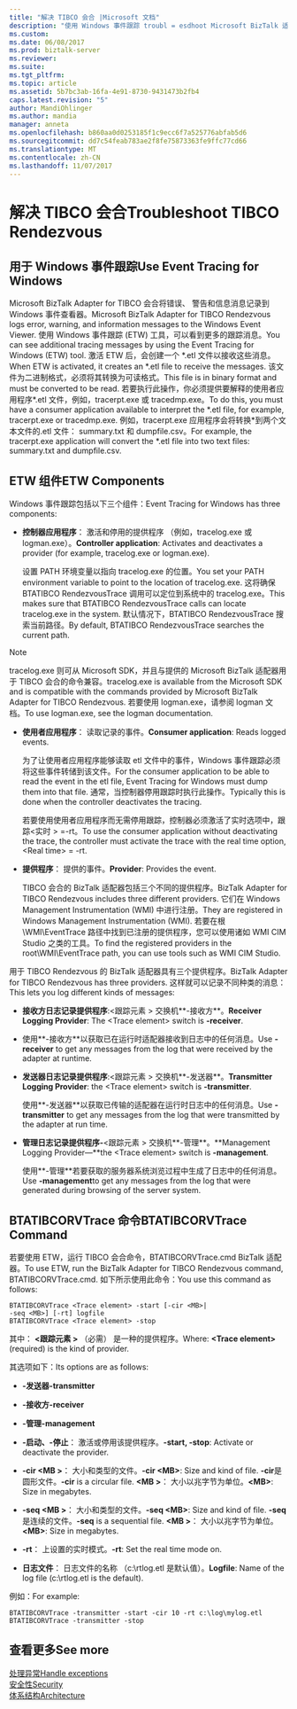 ```yaml
---
title: "解决 TIBCO 会合 |Microsoft 文档"
description: "使用 Windows 事件跟踪 troubl = esdhoot Microsoft BizTalk 适配器用于 BizTalk Server 中的 TIBCO 会合"
ms.custom: 
ms.date: 06/08/2017
ms.prod: biztalk-server
ms.reviewer: 
ms.suite: 
ms.tgt_pltfrm: 
ms.topic: article
ms.assetid: 5b7bc3ab-16fa-4e91-8730-9431473b2fb4
caps.latest.revision: "5"
author: MandiOhlinger
ms.author: mandia
manager: anneta
ms.openlocfilehash: b860aa0d0253185f1c9ecc6f7a525776abfab5d6
ms.sourcegitcommit: dd7c54feab783ae2f8fe75873363fe9ffc77cd66
ms.translationtype: MT
ms.contentlocale: zh-CN
ms.lasthandoff: 11/07/2017
---
```

# <a name="troubleshoot-tibco-rendezvous"></a><span data-ttu-id="8bce6-103">解决 TIBCO 会合</span><span class="sxs-lookup"><span data-stu-id="8bce6-103">Troubleshoot TIBCO Rendezvous</span></span>
  
## <a name="use-event-tracing-for-windows"></a><span data-ttu-id="8bce6-104">用于 Windows 事件跟踪</span><span class="sxs-lookup"><span data-stu-id="8bce6-104">Use Event Tracing for Windows</span></span>
<span data-ttu-id="8bce6-105">Microsoft BizTalk Adapter for TIBCO 会合将错误、 警告和信息消息记录到 Windows 事件查看器。</span><span class="sxs-lookup"><span data-stu-id="8bce6-105">Microsoft BizTalk Adapter for TIBCO Rendezvous logs error, warning, and information messages to the Windows Event Viewer.</span></span> <span data-ttu-id="8bce6-106">使用 Windows 事件跟踪 (ETW) 工具，可以看到更多的跟踪消息。</span><span class="sxs-lookup"><span data-stu-id="8bce6-106">You can see additional tracing messages by using the Event Tracing for Windows (ETW) tool.</span></span> <span data-ttu-id="8bce6-107">激活 ETW 后，会创建一个 *.etl 文件以接收这些消息。</span><span class="sxs-lookup"><span data-stu-id="8bce6-107">When ETW is activated, it creates an *.etl file to receive the messages.</span></span> <span data-ttu-id="8bce6-108">该文件为二进制格式，必须将其转换为可读格式。</span><span class="sxs-lookup"><span data-stu-id="8bce6-108">This file is in binary format and must be converted to be read.</span></span> <span data-ttu-id="8bce6-109">若要执行此操作，你必须提供要解释的使用者应用程序\*.etl 文件，例如，tracerpt.exe 或 tracedmp.exe。</span><span class="sxs-lookup"><span data-stu-id="8bce6-109">To do this, you must have a consumer application available to interpret the \*.etl file, for example, tracerpt.exe or tracedmp.exe.</span></span> <span data-ttu-id="8bce6-110">例如，tracerpt.exe 应用程序会将转换\*到两个文本文件的.etl 文件： summary.txt 和 dumpfile.csv。</span><span class="sxs-lookup"><span data-stu-id="8bce6-110">For example, the tracerpt.exe application will convert the \*.etl file into two text files: summary.txt and dumpfile.csv.</span></span>  
  
## <a name="etw-components"></a><span data-ttu-id="8bce6-111">ETW 组件</span><span class="sxs-lookup"><span data-stu-id="8bce6-111">ETW Components</span></span>  
 <span data-ttu-id="8bce6-112">Windows 事件跟踪包括以下三个组件：</span><span class="sxs-lookup"><span data-stu-id="8bce6-112">Event Tracing for Windows has three components:</span></span>  
  
-   <span data-ttu-id="8bce6-113">**控制器应用程序**： 激活和停用的提供程序 （例如，tracelog.exe 或 logman.exe）。</span><span class="sxs-lookup"><span data-stu-id="8bce6-113">**Controller application**: Activates and deactivates a provider (for example, tracelog.exe or logman.exe).</span></span>  
  
     <span data-ttu-id="8bce6-114">设置 PATH 环境变量以指向 tracelog.exe 的位置。</span><span class="sxs-lookup"><span data-stu-id="8bce6-114">You set your PATH environment variable to point to the location of tracelog.exe.</span></span> <span data-ttu-id="8bce6-115">这将确保 BTATIBCO RendezvousTrace 调用可以定位到系统中的 tracelog.exe。</span><span class="sxs-lookup"><span data-stu-id="8bce6-115">This makes sure that BTATIBCO RendezvousTrace calls can locate tracelog.exe in the system.</span></span> <span data-ttu-id="8bce6-116">默认情况下，BTATIBCO RendezvousTrace 搜索当前路径。</span><span class="sxs-lookup"><span data-stu-id="8bce6-116">By default, BTATIBCO RendezvousTrace searches the current path.</span></span>  
  
> [!NOTE]
>  <span data-ttu-id="8bce6-117">tracelog.exe 则可从 Microsoft SDK，并且与提供的 Microsoft BizTalk 适配器用于 TIBCO 会合的命令兼容。</span><span class="sxs-lookup"><span data-stu-id="8bce6-117">tracelog.exe is available from the Microsoft SDK and is compatible with the commands provided by Microsoft BizTalk Adapter for TIBCO Rendezvous.</span></span> <span data-ttu-id="8bce6-118">若要使用 logman.exe，请参阅 logman 文档。</span><span class="sxs-lookup"><span data-stu-id="8bce6-118">To use logman.exe, see the logman documentation.</span></span>  
  
-   <span data-ttu-id="8bce6-119">**使用者应用程序**： 读取记录的事件。</span><span class="sxs-lookup"><span data-stu-id="8bce6-119">**Consumer application**: Reads logged events.</span></span>  
  
     <span data-ttu-id="8bce6-120">为了让使用者应用程序能够读取 etl 文件中的事件，Windows 事件跟踪必须将这些事件转储到该文件。</span><span class="sxs-lookup"><span data-stu-id="8bce6-120">For the consumer application to be able to read the event in the etl file, Event Tracing for Windows must dump them into that file.</span></span> <span data-ttu-id="8bce6-121">通常，当控制器停用跟踪时执行此操作。</span><span class="sxs-lookup"><span data-stu-id="8bce6-121">Typically this is done when the controller deactivates the tracing.</span></span>  
  
     <span data-ttu-id="8bce6-122">若要使用使用者应用程序而无需停用跟踪，控制器必须激活了实时选项中，跟踪\<实时 > =-rt。</span><span class="sxs-lookup"><span data-stu-id="8bce6-122">To use the consumer application without deactivating the trace, the controller must activate the trace with the real time option, \<Real time> = -rt.</span></span>  
  
-   <span data-ttu-id="8bce6-123">**提供程序**： 提供的事件。</span><span class="sxs-lookup"><span data-stu-id="8bce6-123">**Provider**: Provides the event.</span></span>  
  
     <span data-ttu-id="8bce6-124">TIBCO 会合的 BizTalk 适配器包括三个不同的提供程序。</span><span class="sxs-lookup"><span data-stu-id="8bce6-124">BizTalk Adapter for TIBCO Rendezvous includes three different providers.</span></span> <span data-ttu-id="8bce6-125">它们在 Windows Management Instrumentation (WMI) 中进行注册。</span><span class="sxs-lookup"><span data-stu-id="8bce6-125">They are registered in Windows Management Instrumentation (WMI).</span></span> <span data-ttu-id="8bce6-126">若要在根 \WMI\EventTrace 路径中找到已注册的提供程序，您可以使用诸如 WMI CIM Studio 之类的工具。</span><span class="sxs-lookup"><span data-stu-id="8bce6-126">To find the registered providers in the root\WMI\EventTrace path, you can use tools such as WMI CIM Studio.</span></span>  
  
 <span data-ttu-id="8bce6-127">用于 TIBCO Rendezvous 的 BizTalk 适配器具有三个提供程序。</span><span class="sxs-lookup"><span data-stu-id="8bce6-127">BizTalk Adapter for TIBCO Rendezvous has three providers.</span></span> <span data-ttu-id="8bce6-128">这样就可以记录不同种类的消息：</span><span class="sxs-lookup"><span data-stu-id="8bce6-128">This lets you log different kinds of messages:</span></span>  
  
-   <span data-ttu-id="8bce6-129">**接收方日志记录提供程序**:\<跟踪元素 > 交换机**-接收方**。</span><span class="sxs-lookup"><span data-stu-id="8bce6-129">**Receiver Logging Provider**: The \<Trace element> switch is **-receiver**.</span></span>  
  
-   <span data-ttu-id="8bce6-130">使用**-接收方**以获取已在运行时适配器接收到日志中的任何消息。</span><span class="sxs-lookup"><span data-stu-id="8bce6-130">Use **-receiver** to get any messages from the log that were received by the adapter at runtime.</span></span>  
  
-   <span data-ttu-id="8bce6-131">**发送器日志记录提供程序**:\<跟踪元素 > 交换机**-发送器**。</span><span class="sxs-lookup"><span data-stu-id="8bce6-131">**Transmitter Logging Provider**: the \<Trace element> switch is **-transmitter**.</span></span>  
  
     <span data-ttu-id="8bce6-132">使用**-发送器**以获取已传输的适配器在运行时日志中的任何消息。</span><span class="sxs-lookup"><span data-stu-id="8bce6-132">Use **-transmitter** to get any messages from the log that were transmitted by the adapter at run time.</span></span>  
  
-   <span data-ttu-id="8bce6-133">**管理日志记录提供程序-**\<跟踪元素 > 交换机**-管理**。</span><span class="sxs-lookup"><span data-stu-id="8bce6-133">**Management Logging Provider—**the \<Trace element> switch is **-management**.</span></span>  
  
     <span data-ttu-id="8bce6-134">使用**-管理**若要获取的服务器系统浏览过程中生成了日志中的任何消息。</span><span class="sxs-lookup"><span data-stu-id="8bce6-134">Use **-management**to get any messages from the log that were generated during browsing of the server system.</span></span>  
  
## <a name="btatibcorvtrace-command"></a><span data-ttu-id="8bce6-135">BTATIBCORVTrace 命令</span><span class="sxs-lookup"><span data-stu-id="8bce6-135">BTATIBCORVTrace Command</span></span>  
 <span data-ttu-id="8bce6-136">若要使用 ETW，运行 TIBCO 会合命令，BTATIBCORVTrace.cmd BizTalk 适配器。</span><span class="sxs-lookup"><span data-stu-id="8bce6-136">To use ETW, run the BizTalk Adapter for TIBCO Rendezvous command, BTATIBCORVTrace.cmd.</span></span> <span data-ttu-id="8bce6-137">如下所示使用此命令：</span><span class="sxs-lookup"><span data-stu-id="8bce6-137">You use this command as follows:</span></span>  
  
```  
BTATIBCORVTrace <Trace element> -start [-cir <MB>|   
-seq <MB>] [-rt] logfile  
BTATIBCORVTrace <Trace element> -stop  
```  
  
 <span data-ttu-id="8bce6-138">其中： **\<跟踪元素 >** （必需） 是一种的提供程序。</span><span class="sxs-lookup"><span data-stu-id="8bce6-138">Where: **\<Trace element>** (required) is the kind of provider.</span></span>  
  
 <span data-ttu-id="8bce6-139">其选项如下：</span><span class="sxs-lookup"><span data-stu-id="8bce6-139">Its options are as follows:</span></span>  
  
-   <span data-ttu-id="8bce6-140">**-发送器**</span><span class="sxs-lookup"><span data-stu-id="8bce6-140">**-transmitter**</span></span>  
  
-   <span data-ttu-id="8bce6-141">**-接收方**</span><span class="sxs-lookup"><span data-stu-id="8bce6-141">**-receiver**</span></span>  
  
-   <span data-ttu-id="8bce6-142">**-管理**</span><span class="sxs-lookup"><span data-stu-id="8bce6-142">**-management**</span></span>  
  
-   <span data-ttu-id="8bce6-143">**-启动、-停止**： 激活或停用该提供程序。</span><span class="sxs-lookup"><span data-stu-id="8bce6-143">**-start, -stop**: Activate or deactivate the provider.</span></span>  
  
-   <span data-ttu-id="8bce6-144">**-cir \<MB >**： 大小和类型的文件。</span><span class="sxs-lookup"><span data-stu-id="8bce6-144">**-cir \<MB>**: Size and kind of file.</span></span> <span data-ttu-id="8bce6-145">**-cir**是圆形文件。</span><span class="sxs-lookup"><span data-stu-id="8bce6-145">**-cir** is a circular file.</span></span> <span data-ttu-id="8bce6-146">**\<MB >**： 大小以兆字节为单位。</span><span class="sxs-lookup"><span data-stu-id="8bce6-146">**\<MB>**: Size in megabytes.</span></span>  
  
-   <span data-ttu-id="8bce6-147">**-seq \<MB >**： 大小和类型的文件。</span><span class="sxs-lookup"><span data-stu-id="8bce6-147">**-seq \<MB>**: Size and kind of file.</span></span> <span data-ttu-id="8bce6-148">**-seq**是连续的文件。</span><span class="sxs-lookup"><span data-stu-id="8bce6-148">**-seq** is a sequential file.</span></span> <span data-ttu-id="8bce6-149">**\<MB >**： 大小以兆字节为单位。</span><span class="sxs-lookup"><span data-stu-id="8bce6-149">**\<MB>**: Size in megabytes.</span></span>  
  
-   <span data-ttu-id="8bce6-150">**-rt**： 上设置的实时模式。</span><span class="sxs-lookup"><span data-stu-id="8bce6-150">**-rt**: Set the real time mode on.</span></span>  
  
-   <span data-ttu-id="8bce6-151">**日志文件**： 日志文件的名称 （c:\rtlog.etl 是默认值）。</span><span class="sxs-lookup"><span data-stu-id="8bce6-151">**Logfile**: Name of the log file (c:\rtlog.etl is the default).</span></span>  
  
 <span data-ttu-id="8bce6-152">例如：</span><span class="sxs-lookup"><span data-stu-id="8bce6-152">For example:</span></span>  
  
```  
BTATIBCORVTrace -transmitter -start -cir 10 -rt c:\log\mylog.etl  
BTATIBCORVTrace -transmitter -stop  
```  
## <a name="see-more"></a><span data-ttu-id="8bce6-153">查看更多</span><span class="sxs-lookup"><span data-stu-id="8bce6-153">See more</span></span>
[<span data-ttu-id="8bce6-154">处理异常</span><span class="sxs-lookup"><span data-stu-id="8bce6-154">Handle exceptions</span></span>](../core/using-biztalk-server-exception-handling4.md)  
[<span data-ttu-id="8bce6-155">安全性</span><span class="sxs-lookup"><span data-stu-id="8bce6-155">Security</span></span>](../core/security-in-biztalk-adapter-for-tibco-rendezvous.md)  
[<span data-ttu-id="8bce6-156">体系结构</span><span class="sxs-lookup"><span data-stu-id="8bce6-156">Architecture</span></span>](../core/architecture-of-biztalk-adapter-for-tibco-rendezvous.md)